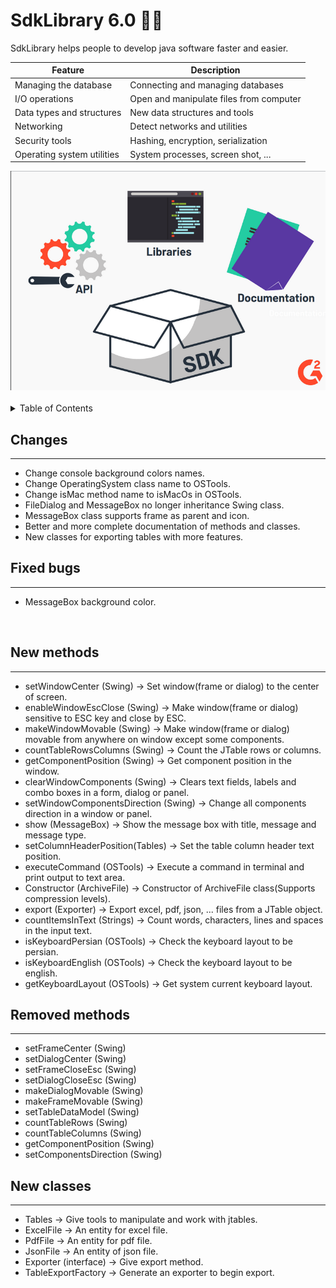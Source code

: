 # SdkLibrary 6.0 👑💙
SdkLibrary helps people to develop java software faster and easier.

Feature | Description
------------ | ------------
Managing the database | Connecting and managing databases
I/O operations | Open and manipulate files from computer
Data types and structures | New data structures and tools
Networking | Detect networks and utilities
Security tools | Hashing, encryption, serialization 
Operating system utilities | System processes, screen shot, ...

<!-- </br> -->

<div align="left">
 <img src="/img/header.png" alt="ERROR">
</div>

</br>

<details>
  <summary>Table of Contents</summary>
  <ol>
    <li><a href="#changes">Changes</a></li>
    <li><a href="#fixed-bugs">Fixed bugs</a></li>
    <li><a href="#new-methods">New methods</a></li>
    <li><a href="#removed-methods">Removed methods</a></li>
    <li><a href="#new-classes">New classes</a></li>
  </ol>
</details>

## Changes
---------------------------
* Change console background colors names.
* Change OperatingSystem class name to OSTools.
* Change isMac method name to isMacOs in OSTools.
* FileDialog and MessageBox no longer inheritance Swing class.
* MessageBox class supports frame as parent and icon.
* Better and more complete documentation of methods and classes.
* New classes for exporting tables with more features.

## Fixed bugs
---------------------------
* MessageBox background color.
</br>

## New methods
---------------------------
* setWindowCenter (Swing)					-> Set window(frame or dialog) to the center of screen.
* enableWindowEscClose (Swing)				-> Make window(frame or dialog) sensitive to ESC key and close by ESC.
* makeWindowMovable (Swing)					-> Make window(frame or dialog) movable from anywhere on window except some components.
* countTableRowsColumns (Swing)				-> Count the JTable rows or columns.
* getComponentPosition (Swing)				-> Get component position in the window.
* clearWindowComponents (Swing)				-> Clears text fields, labels and combo boxes in a form, dialog or panel.
* setWindowComponentsDirection (Swing)		-> Change all components direction in a window or panel.
* show (MessageBox)							-> Show the message box with title, message and message type.
* setColumnHeaderPosition(Tables)			-> Set the table column header text position.
* executeCommand (OSTools)					-> Execute a command in terminal and print output to text area.
* Constructor (ArchiveFile)					-> Constructor of ArchiveFile class(Supports compression levels).
* export (Exporter)							-> Export excel, pdf, json, ... files from a JTable object.
* countItemsInText	(Strings)				-> Count words, characters, lines and spaces in the input text.
* isKeyboardPersian	(OSTools)				-> Check the keyboard layout to be persian.
* isKeyboardEnglish (OSTools)				-> Check the keyboard layout to be english.
* getKeyboardLayout	(OSTools)				-> Get system current keyboard layout.

## Removed methods
---------------------------
* setFrameCenter (Swing)
* setDialogCenter (Swing)
* setFrameCloseEsc (Swing)
* setDialogCloseEsc (Swing)
* makeDialogMovable (Swing)
* makeFrameMovable (Swing)
* setTableDataModel (Swing)
* countTableRows (Swing)
* countTableColumns (Swing)
* getComponentPosition (Swing)
* setComponentsDirection (Swing)

## New classes
---------------------------
* Tables				-> Give tools to manipulate and work with jtables.
* ExcelFile				-> An entity for excel file.
* PdfFile				-> An entity for pdf file.
* JsonFile				-> An entity of json file.
* Exporter (interface)	-> Give export method.
* TableExportFactory	-> Generate an exporter to begin export.</br>

